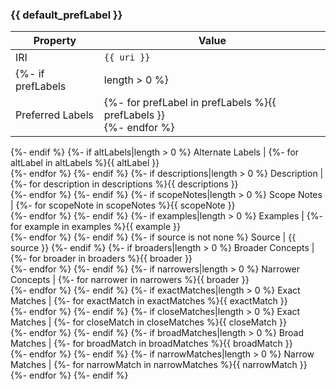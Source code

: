 ### {{ default_prefLabel }}
Property | Value
--- | ---
IRI | `{{ uri }}`
{%- if prefLabels|length > 0 %}
Preferred Labels | {%- for prefLabel in prefLabels %}{{ prefLabels }}<br />{%- endfor %}
{%- endif %}
{%- if altLabels|length > 0 %}
Alternate Labels | {%- for altLabel in altLabels %}{{ altLabel }}<br />{%- endfor %}
{%- endif %}
{%- if descriptions|length > 0 %}
Description | {%- for description in descriptions %}{{ descriptions }}<br />{%- endfor %}
{%- endif %}
{%- if scopeNotes|length > 0 %}
Scope Notes | {%- for scopeNote in scopeNotes %}{{ scopeNote }}<br />{%- endfor %}
{%- endif %}
{%- if examples|length > 0 %}
Examples | {%- for example in examples %}{{ example }}<br />{%- endfor %}
{%- endif %}
{%- if source is not none %}
Source | {{ source }}
{%- endif %}
{%- if broaders|length > 0 %}
Broader Concepts | {%- for broader in broaders %}{{ broader }}<br />{%- endfor %}
{%- endif %}
{%- if narrowers|length > 0 %}
Narrower Concepts | {%- for narrower in narrowers %}{{ broader }}<br />{%- endfor %}
{%- endif %}
{%- if exactMatches|length > 0 %}
Exact Matches | {%- for exactMatch in exactMatches %}{{ exactMatch }}<br />{%- endfor %}
{%- endif %}
{%- if closeMatches|length > 0 %}
Exact Matches | {%- for closeMatch in closeMatches %}{{ closeMatch }}<br />{%- endfor %}
{%- endif %}
{%- if broadMatches|length > 0 %}
Broad Matches | {%- for broadMatch in broadMatches %}{{ broadMatch }}<br />{%- endfor %}
{%- endif %}
{%- if narrowMatches|length > 0 %}
Narrow Matches | {%- for narrowMatch in narrowMatches %}{{ narrowMatch }}<br />{%- endfor %}
{%- endif %}
